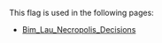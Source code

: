 This flag is used in the following pages:
 - [Bim_Lau_Necropolis_Decisions](../decisions/Bim_Lau_Necropolis_Decisions.md)

